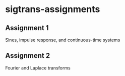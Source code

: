 # sigtrans-assignments

## Assignment 1
Sines, impulse response, and continuous-time systems

## Assignment 2
Fourier and Laplace transforms

